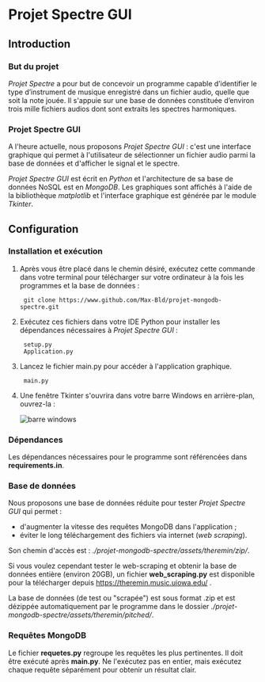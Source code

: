 # Projet Spectre GUI

## Introduction

### But du projet

*Projet Spectre* a pour but de concevoir un programme capable d’identifier le type d’instrument de musique enregistré dans un fichier audio, quelle que soit la note jouée. Il s'appuie sur une base de données constituée d’environ trois mille fichiers audios dont sont extraits les spectres harmoniques.

### Projet Spectre GUI

A l'heure actuelle, nous proposons *Projet Spectre GUI* : c'est une interface graphique qui permet à l'utilisateur de sélectionner un fichier audio parmi la base de données et d'afficher le signal et le spectre.

*Projet Spectre GUI* est écrit en _Python_ et l'architecture de sa base de données NoSQL est en _MongoDB_. Les graphiques sont affichés à l'aide de la bibliothèque _matplotlib_ et l'interface graphique est générée par le module _Tkinter_.

## Configuration

### Installation et exécution

1. Après vous être placé dans le chemin désiré, exécutez cette commande dans votre terminal pour télécharger sur votre ordinateur à la fois les programmes et la base de données :

        git clone https://www.github.com/Max-Bld/projet-mongodb-spectre.git

2. Exécutez ces fichiers dans votre IDE Python pour installer les dépendances nécessaires à *Projet Spectre GUI* :

        setup.py
        Application.py        

3. Lancez le fichier main.py pour accéder à l'application graphique.

        main.py

4. Une fenêtre Tkinter s'ouvrira dans votre barre Windows en arrière-plan, ouvrez-la :

   ![barre windows](https://i.ibb.co/BcH064y/barre-windows.png)

### Dépendances

Les dépendances nécessaires pour le programme sont référencées dans **requirements.in**.

### Base de données

Nous proposons une base de données réduite pour tester *Projet Spectre GUI* qui permet : 
+ d'augmenter la vitesse des requêtes MongoDB dans l'application ;
+ éviter le long téléchargement des fichiers via internet (*web scraping*).

Son chemin d'accès est : _./projet-mongodb-spectre/assets/theremin/zip/_.

Si vous voulez cependant tester le web-scraping et obtenir la base de données entière (environ 20GB), un fichier **web_scraping.py** est disponible pour la télécharger depuis https://theremin.music.uiowa.edu/ .

La base de données (de test ou "scrapée") est sous format .zip et est dézippée automatiquement par le programme dans le dossier *./projet-mongodb-spectre/assets/theremin/pitched/*.

### Requêtes MongoDB

Le fichier **requetes.py** regroupe les requêtes les plus pertinentes. Il doit être exécuté après **main.py**. Ne l'exécutez pas en entier, mais exécutez chaque requête séparément pour obtenir un résultat clair.

